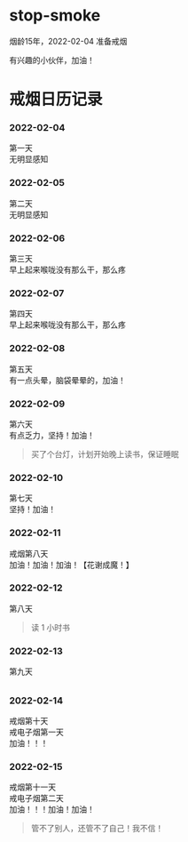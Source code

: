 # stop-smoke
<p>烟龄15年，2022-02-04 准备戒烟</p>
<p>有兴趣的小伙伴，加油！</p>

# 戒烟日历记录
### 2022-02-04 
第一天 </br>
无明显感知</br>
### 2022-02-05 
第二天</br>
无明显感知</br>
### 2022-02-06 
第三天</br>
早上起来喉咙没有那么干，那么疼</br>
### 2022-02-07 
第四天</br>
早上起来喉咙没有那么干，那么疼</br>
### 2022-02-08 
第五天</br>
有一点头晕，脑袋晕晕的，加油！</br>
### 2022-02-09
第六天</br>
有点乏力，坚持！加油！</br>
> 买了个台灯，计划开始晚上读书，保证睡眠
### 2022-02-10
第七天</br>
坚持！加油！
### 2022-02-11
戒烟第八天</br>
加油！加油！加油！【花谢成魔！】
### 2022-02-12
第八天</br>
> 读 1 小时书
### 2022-02-13
第九天</br>
######
### 2022-02-14
戒烟第十天</br>
戒电子烟第一天</br>
加油！！！</br>
### 2022-02-15
戒烟第十一天</br>
戒电子烟第二天</br>
加油！！！加油！加油！</br>
> 管不了别人，还管不了自己！我不信！

